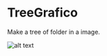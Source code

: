 # TreeGrafico
Make a tree of folder in a image.

![alt text](https://github.com/Nhor2/TreeGrafico/TreeGrafico_icona.png)
